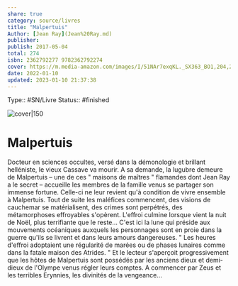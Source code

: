 ```yaml
---
share: true 
category: source/livres
title: "Malpertuis"
Author: [Jean Ray](Jean%20Ray.md)
publisher: 
publish: 2017-05-04
total: 274
isbn: 2362792277 9782362792274
cover: https://m.media-amazon.com/images/I/51NAr7exqKL._SX363_BO1,204,203,200_.jpg
date: 2022-01-10
updated: 2023-01-10 21:37:38
---
```

Type:: #SN/Livre 
Status:: #finished 

![cover|150](https://m.media-amazon.com/images/I/51NAr7exqKL._SX363_BO1,204,203,200_.jpg)

# Malpertuis

Docteur en sciences occultes, versé dans la démonologie et brillant helléniste, le vieux Cassave va mourir. A sa demande, la lugubre demeure de Malpertuis – une de ces " maisons de maîtres " flamandes dont Jean Ray a le secret – accueille les membres de la famille venus se partager son immense fortune. Celle-ci ne leur revient qu'à condition de vivre ensemble à Malpertuis. Tout de suite les maléfices commencent, des visions de cauchemar se matérialisent, des crimes sont perpétrés, des métamorphoses effroyables s'opèrent. L'effroi culmine lorsque vient la nuit de Noël, plus terrifiante que le reste... C'est ici la lune qui préside aux mouvements océaniques auxquels les personnages sont en proie dans la guerre qu'ils se livrent et dans leurs amours dangereuses. " Les heures d'effroi adoptaient une régularité de marées ou de phases lunaires comme dans la fatale maison des Atrides. " Et le lecteur s'aperçoit progressivement que les hôtes de Malpertuis sont possédés par les anciens dieux et demi-dieux de l'Olympe venus régler leurs comptes. A commencer par Zeus et les terribles Erynnies, les divinités de la vengeance...